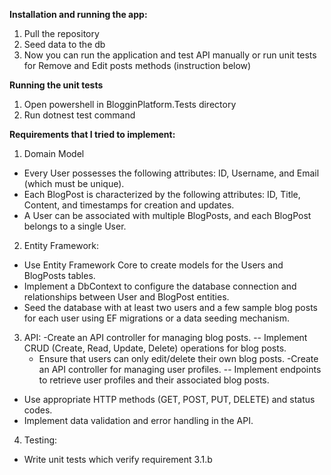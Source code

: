 **Installation and running the app:**
1. Pull the repository
2. Seed data to the db
3. Now you can run the application and test API manually or run unit tests for Remove and Edit posts methods (instruction below)

**Running the unit tests** 
1. Open powershell in BlogginPlatform.Tests directory
2. Run dotnest test command

**Requirements that I tried to implement:**
1.	Domain Model
 - Every User possesses the following attributes: ID, Username, and Email (which must be unique).
 -  Each BlogPost is characterized by the following attributes: ID, Title, Content, and timestamps for creation and updates.
 -	A User can be associated with multiple BlogPosts, and each BlogPost belongs to a single User.

2. Entity Framework:
-	Use Entity Framework Core to create models for the Users and BlogPosts tables.
-	Implement a DbContext to configure the database connection and relationships between User and BlogPost entities.
-	Seed the database with at least two users and a few sample blog posts for each user using EF migrations or a data seeding mechanism.

3. API:
-Create an API controller for managing blog posts.
   --	Implement CRUD (Create, Read, Update, Delete) operations for blog posts.
   -	Ensure that users can only edit/delete their own blog posts.
-Create an API controller for managing user profiles.
  --	Implement endpoints to retrieve user profiles and their associated blog posts.
-	Use appropriate HTTP methods (GET, POST, PUT, DELETE) and status codes.
-	Implement data validation and error handling in the API.

4. Testing:
-	Write unit tests which verify requirement 3.1.b

